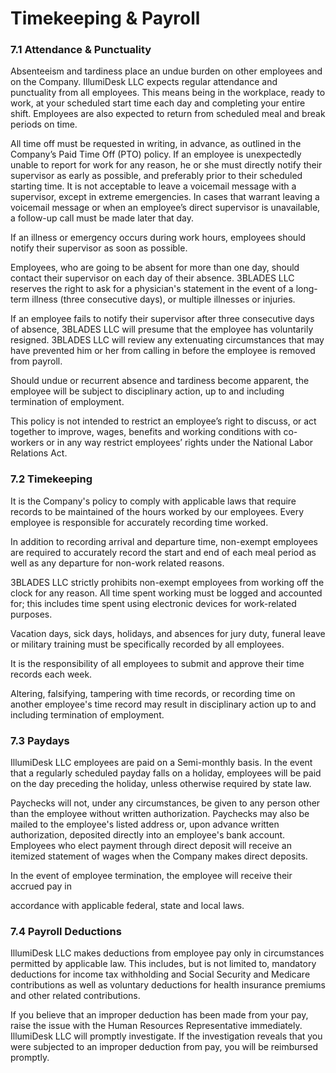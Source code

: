 # Timekeeping & Payroll

### 7.1 Attendance & Punctuality

Absenteeism and tardiness place an undue burden on other employees and on the Company. IllumiDesk LLC expects regular attendance and punctuality from all employees. This means being in the workplace, ready to work, at your scheduled start time each day and completing your entire shift. Employees are also expected to return from scheduled meal and break periods on time.

All time off must be requested in writing, in advance, as outlined in the Company’s Paid Time Off \(PTO\) policy. If an employee is unexpectedly unable to report for work for any reason, he or she must directly notify their supervisor as early as possible, and preferably prior to their scheduled starting time. It is not acceptable to leave a voicemail message with a supervisor, except in extreme emergencies. In cases that warrant leaving a voicemail message or when an employee’s direct supervisor is unavailable, a follow-up call must be made later that day.

If an illness or emergency occurs during work hours, employees should notify their supervisor as soon as possible.

Employees, who are going to be absent for more than one day, should contact their supervisor on each day of their absence. 3BLADES LLC reserves the right to ask for a physician's statement in the event of a long-term illness \(three consecutive days\), or multiple illnesses or injuries.

If an employee fails to notify their supervisor after three consecutive days of absence, 3BLADES LLC will presume that the employee has voluntarily resigned. 3BLADES LLC will review any extenuating circumstances that may have prevented him or her from calling in before the employee is removed from payroll.

Should undue or recurrent absence and tardiness become apparent, the employee will be subject to disciplinary action, up to and including termination of employment.

This policy is not intended to restrict an employee’s right to discuss, or act together to improve, wages, benefits and working conditions with co-workers or in any way restrict employees’ rights under the National Labor Relations Act.

### 7.2 Timekeeping

It is the Company's policy to comply with applicable laws that require records to be maintained of the hours worked by our employees. Every employee is responsible for accurately recording time worked.

In addition to recording arrival and departure time, non-exempt employees are required to accurately record the start and end of each meal period as well as any departure for non-work related reasons.

3BLADES LLC strictly prohibits non-exempt employees from working off the clock for any reason. All time spent working must be logged and accounted for; this includes time spent using electronic devices for work-related purposes.

Vacation days, sick days, holidays, and absences for jury duty, funeral leave or military training must be specifically recorded by all employees.

It is the responsibility of all employees to submit and approve their time records each week.

Altering, falsifying, tampering with time records, or recording time on another employee's time record may result in disciplinary action up to and including termination of employment.

### 7.3 Paydays

IllumiDesk LLC employees are paid on a Semi-monthly basis. In the event that a regularly scheduled payday falls on a holiday, employees will be paid on the day preceding the holiday, unless otherwise required by state law.

Paychecks will not, under any circumstances, be given to any person other than the employee without written authorization. Paychecks may also be mailed to the employee's listed address or, upon advance written authorization, deposited directly into an employee's bank account. Employees who elect payment through direct deposit will receive an itemized statement of wages when the Company makes direct deposits.

In the event of employee termination, the employee will receive their accrued pay in

accordance with applicable federal, state and local laws.

### 7.4 Payroll Deductions

IllumiDesk LLC makes deductions from employee pay only in circumstances permitted by applicable law. This includes, but is not limited to, mandatory deductions for income tax withholding and Social Security and Medicare contributions as well as voluntary deductions for health insurance premiums and other related contributions.

If you believe that an improper deduction has been made from your pay, raise the issue with the Human Resources Representative immediately. IllumiDesk LLC will promptly investigate. If the investigation reveals that you were subjected to an improper deduction from pay, you will be reimbursed promptly.


